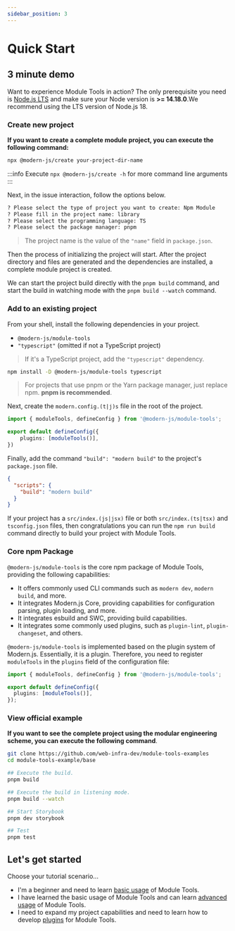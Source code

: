 ```yaml
---
sidebar_position: 3
---
```


# Quick Start

## 3 minute demo

Want to experience Module Tools in action? The only prerequisite you need is [Node.js LTS](https://github.com/nodejs/Release) and make sure your Node version is **>= 14.18.0**.We recommend using the LTS version of Node.js 18.

### Create new project


**If you want to create a complete module project, you can execute the following command:**

```bash
npx @modern-js/create your-project-dir-name
```

:::info
Execute `npx @modern-js/create -h` for more command line arguments
:::

Next, in the issue interaction, follow the options below.

```bash
? Please select the type of project you want to create: Npm Module
? Please fill in the project name: library
? Please select the programming language: TS
? Please select the package manager: pnpm
```

> The project name is the value of the `"name"` field in `package.json`.

Then the process of initializing the project will start. After the project directory and files are generated and the dependencies are installed, a complete module project is created.

We can start the project build directly with the `pnpm build` command, and start the build in watching mode with the `pnpm build --watch` command.

### Add to an existing project

From your shell, install the following dependencies in your project.

- `@modern-js/module-tools`
- `"typescript"` (omitted if not a TypeScript project)

> If it's a TypeScript project, add the `"typescript"` dependency.

```bash
npm install -D @modern-js/module-tools typescript
```

> For projects that use pnpm or the Yarn package manager, just replace npm. **pnpm is recommended**.

Next, create the `modern.config.(t|j)s` file in the root of the project.

``` ts
import { moduleTools, defineConfig } from '@modern-js/module-tools';

export default defineConfig({
    plugins: [moduleTools()],
})
```

Finally, add the command `"build": "modern build"` to the project's `package.json` file.

```json
{
  "scripts": {
    "build": "modern build"
  }
}
```

If your project has a `src/index.(js|jsx)` file or both `src/index.(ts|tsx)` and `tsconfig.json` files, then congratulations you can run the `npm run build` command directly to build your project with Module Tools.

### Core npm Package

`@modern-js/module-tools` is the core npm package of Module Tools, providing the following capabilities:

- It offers commonly used CLI commands such as `modern dev`, `modern build`, and more.
- It integrates Modern.js Core, providing capabilities for configuration parsing, plugin loading, and more.
- It integrates esbuild and SWC, providing build capabilities.
- It integrates some commonly used plugins, such as `plugin-lint`, `plugin-changeset`, and others.

`@modern-js/module-tools` is implemented based on the plugin system of Modern.js. Essentially, it is a plugin. Therefore, you need to register `moduleTools` in the `plugins` field of the configuration file:

```ts modern.config.ts
import { moduleTools, defineConfig } from '@modern-js/module-tools';

export default defineConfig({
  plugins: [moduleTools()],
});
```

### View official example

**If you want to see the complete project using the modular engineering scheme, you can execute the following command**.

```bash
git clone https://github.com/web-infra-dev/module-tools-examples
cd module-tools-example/base

## Execute the build.
pnpm build

## Execute the build in listening mode.
pnpm build --watch

## Start Storybook
pnpm dev storybook

## Test
pnpm test
```

## Let's get started

Choose your tutorial scenario...

- I'm a beginner and need to learn [basic usage](/en/guide/basic/before-getting-started) of Module Tools.
- I have learned the basic usage of Module Tools and can learn [advanced usage](/en/guide/advance/in-depth-about-build) of Module Tools.
- I need to expand my project capabilities and need to learn how to develop [plugins](/en/plugins/guide/getting-started) for Module Tools.
